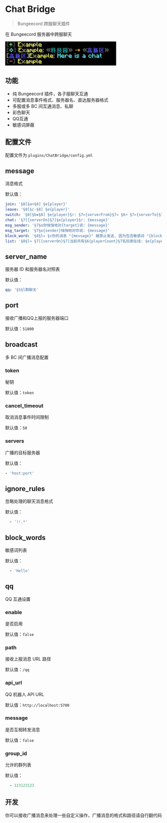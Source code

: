<!-- markdownlint-disable-file MD024 -->
# Chat Bridge

> Bungeecord 跨服聊天插件

在 Bungeecord 服务器中跨服聊天

![screenshot1](screenshot1.jpg)

## 功能

- 纯 Bungeecord 插件，各子服聊天互通
- 可配置消息事件格式、服务器名、直达服务器格式
- 多服或多 BC 间互通消息、私聊
- 彩色聊天
- QQ互通
- 敏感词屏蔽

## 配置文件

配置文件为 `plugins/ChatBridge/config.yml`

## message

消息格式

默认值：

```yaml
join: '§8[§a+§8] §e{player}'
leave: '§8[§c-§8] §e{player}'
switch: '§8[§b❖§8] §e{player}§r: §7«{serverFrom}§7» §6➟ §7«{serverTo}§7»'
chat: '§7[{serverOn}§7]§e{player}§r: {message}'
msg_sender: '§7§o你悄悄地对{target}说: {message}'
msg_target: '§7§o{sender}悄悄地对你说: {message}'
block_word: '§8§l» §c你的消息 "{message}" 被禁止发送, 因为包含敏感词 "{blockWord}"'
list: '§8§l» §7[{serverOn}§7]当前共有§6{playerCount}§7名玩家在线: §e{playerList}'
```

## server_name

服务器 ID 和服务器名对照表

默认值：

```yaml
qq: '§5§l群聊天'
```

## port

接收广播和QQ上报的服务器端口

默认值：`51800`

## broadcast

多 BC 间广播消息配置

### token

秘钥

默认值：`token`

### cancel_timeout

取消消息事件时间限制

默认值：`50`

### servers

广播的目标服务器

默认值：

```yaml
- 'host:port'
```

## ignore_rules

忽略处理的聊天消息格式

默认值：

```yaml
  - '!!.*'
```

## block_words

敏感词列表

默认值：

```yaml
  - 'Hello'
```

## qq

QQ 互通设置

### enable

是否启用

默认值：`false`

### path

接收上报消息 URL 路径

默认值：`/qq`

### api_url

QQ 机器人 API URL

默认值：`http://localhost:5700`

### message

是否互相转发消息

默认值：`false`

### group_id

允许的群列表

默认值：

```yaml
  - 123123123
```

## 开发

你可以接收广播消息来处理一些自定义操作，广播消息的格式和路径请自行翻代码
